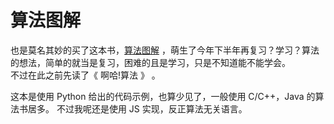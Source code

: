 # 算法图解

也是莫名其妙的买了这本书，[算法图解](https://book.douban.com/subject/26979890/) ，萌生了今年下半年再复习？学习？算法的想法，简单的就当是复习，困难的且是学习，只是不知道能不能学会。  
不过在此之前先读了《 啊哈!算法 》 。

这本是使用 Python 给出的代码示例，也算少见了，一般使用 C/C++，Java 的算法书居多。 不过我呢还是使用 JS 实现，反正算法无关语言。  


